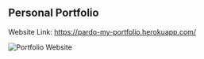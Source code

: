 ## Personal Portfolio

Website Link: https://pardo-my-portfolio.herokuapp.com/

![Portfolio Website](https://i.ibb.co/WgPMpts/image.png)

